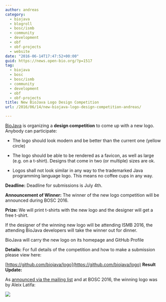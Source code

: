 ```yaml
---
author: andreas
category:
  - biojava
  - blogroll
  - bosc/ismb
  - community
  - development
  - obf
  - obf-projects
  - website
date: "2016-06-14T17:47:52+00:00"
guid: https://news.open-bio.org/?p=1517
tag:
  - biojava
  - bosc
  - bosc/ismb
  - community
  - development
  - obf
  - obf-projects
title: New BioJava Logo Design Competition
url: /2016/06/14/new-biojava-logo-design-competition-andreas/

---
```

[BioJava](https://github.com/biojava/logo) is organizing a **design competition** to come up with a new logo.
Anybody can participate:

- The logo should look modern and be better than the current one (yellow
  circle)

- The logo should be able to be rendered as a favicon, as well as large
  (e.g. on a t-shirt). Designs that come in two (or multiple) sizes are ok.

- Logos shall not look similar in any way to the trademarked Java
  programming language logo. This means no coffee cups in any way.

**Deadline:**
Deadline for submissions is July 4th.

**Announcement of Winner:**
The winner of the new logo competition will be announced during BOSC 2016.

**Prize:**
We will print t-shirts with the new logo and the designer will get a free
t-shirt.

If the designer of the winning new logo will be attending ISMB 2016, the
attending BioJava developers will take the winner out for dinner.

BioJava will carry the new logo on its homepage and GitHub Profile

**Details:**
For full details of the competition and how to make a submission please
view here:

[https://github.com/biojava/logo](https://github.com/biojava/logo) **Result Update:**

As [announced via the mailing list](http://mailman.open-bio.org/pipermail/biojava-l/2016-July/011488.html) and at BOSC 2016, the winning logo was by Aleix Latifa:

![](https://raw.githubusercontent.com/biojava/logo/master/submissions/lafita_4/logo.png)
